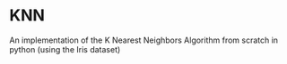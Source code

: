 # KNN
An implementation of the K Nearest Neighbors Algorithm from scratch in python (using the Iris dataset)
